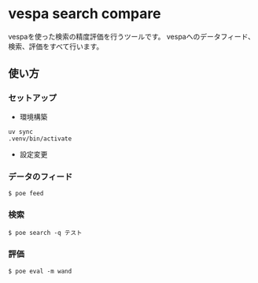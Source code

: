vespa search compare
===

vespaを使った検索の精度評価を行うツールです。
vespaへのデータフィード、検索、評価をすべて行います。

## 使い方

### セットアップ

- 環境構築

```
uv sync
.venv/bin/activate
```

- 設定変更


### データのフィード

```
$ poe feed
```

### 検索

```
$ poe search -q テスト
```

### 評価

```
$ poe eval -m wand
```